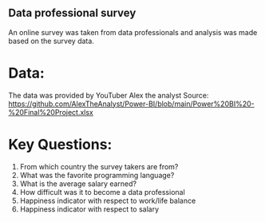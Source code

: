 ## Data  professional survey
An online survey was taken from data professionals and analysis was made based on the survey data.
# Data: 
The data was provided by YouTuber Alex the analyst
Source: https://github.com/AlexTheAnalyst/Power-BI/blob/main/Power%20BI%20-%20Final%20Project.xlsx
# Key Questions:
1. From which country the survey takers are from?
2. What was the favorite programming language?
3. What is the average salary earned?
4. How difficult was it to become a data professional
5. Happiness indicator with respect to work/life balance
6. Happiness indicator with respect to salary
